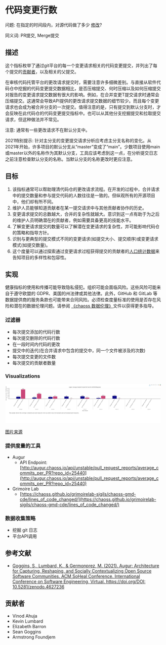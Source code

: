 # 代码变更行数

问题: 在指定的时间段内，对源代码做了多少 [修改](https://chaoss.community/metric-change-requests/)? 

同义词: PR提交, Merge提交
## 描述
这个指标枚举了通过git平台的每一个变更请求相关的代码变更提交，并列出了每个提交的[贡献者](https://chaoss.community/metric-contributors/)，以及相关的父提交。

在审核代码托管平台的更改请求提交时，需要注意许多细微差别。与直接从软件代码仓中挖掘的代码变更提交数据相比，是否压缩提交、何时压缩以及如何压缩提交对报告的变更请求提交数据有很大的影响。例如，在合并变更T提交请求时通常会压缩提交。这通常会导致API提供的更改请求提交数据的细节较少。而且每个变更请求也会成为被合并分支的一次提交。值得注意的是，只有提交到默认分支时，才会反映在此代码仓的代码变更提交指标中。也可以从其他分支挖掘提交和拉取提交请求，但这种做法并不常见。

注意: 通常有一些更改请求不在默认分支中。

2021特别提示: 针对主分支的变更提交请求分析应考虑主分支名称的变化。从2021年开始，许多项目的默认分支从“master”变成了“main”。少数项目使用main或master以外的名称作为其默认分支，工具应该考虑到这一点，在分析提交日志之前注意检查默认分支的名称。当默认分支的名称更改时更应注意。

## 目标
1. 该指标通常可以帮助理清代码仓的更改请求流程。在开发的过程中，合并请求中的提交数量和参与提交代码的人数往往是一致的。但纵观所有的开源项目中，他们却有所不同。
2. 维护人员能够知道贡献者在某一提交请求中与其他贡献者协作的历史。 
3. 变更请求提交的总数越大，合并的复杂性就越大。意识到这一点有助于为之后的维护人员明确潜在的贡献者，例如需要具备更高的技能水平。
4. 了解变更请求提交的数量可以了解潜在变更请求的复杂性，并可能影响代码仓的策略和指导方针。
5. 识别与更典型的提交模式不同的变更请求(如提交大小、提交顺序)或变更请求模式(如提交数量)。
6. 这个度量可以通过探索通过变更请求过程获得提交的贡献者的[人口统计数据](https://github.com/drnikki/open-demographics)来告知项目的多样性和包容性。


## 实现
健康指标的使用和传播可能导致隐私侵犯。组织可能会面临风险。这些风险可能来自于遵守欧盟的 GDPR、美国的州法律或其他法律。此外，GitHub 和 GitLab 等数据提供商的服务条款也可能带来合同风险。必须检查度量标准的使用是否存在风险和潜在的数据伦理问题。请参阅 [《chaoss 数据伦理》](https://github.com/chaoss/metrics/blob/main/resources)文件以获得更多指导。
### 过滤器
* 每次提交添加的代码行数
* 每次提交删除的代码行数
* 在一段时间内代码的更改
* 提交中的迭代(在合并请求中包含的提交中，同一个文件被涉及的次数)
* 每次提交变更的文件数
* 每次提交的贡献者数量

### Visualizations 

![augur_api](images/change-request-commits_augur-api.png)


[图片来源](http://augur.chaoss.io/api/unstable/pull_request_reports/average_commits_per_PR?repo_id=25440&start_date=06-01-2021)

### 提供度量的工具 

* Augur
    * API Endpoint: [http://augur.chaoss.io/api/unstable/pull_request_reports/average_commits_per_PR?repo_id=25440](http://augur.chaoss.io/api/unstable/pull_request_reports/average_commits_per_PR?repo_id=25440) 
* Grimoire Lab
    * [https://chaoss.github.io/grimoirelab-sigils/chaoss-gmd-cde/lines_of_code_changed/](https://chaoss.github.io/grimoirelab-sigils/chaoss-gmd-cde/lines_of_code_changed/) 

### 数据收集策略
* 挖掘 git 日志
* 平台API调用

## 参考文献
* [Goggins, S., Lumbard, K., & Germonprez, M. (2021). Augur: Architecture for Capturing, Reshaping, and Socially Contextualizing Open Source Software Communities. ACM SoHeal Conference. International Conference on Software Engineering, Virtual. https://doi.org/DOI: 10.5281/zenodo.4627236  ](https://www.seangoggins.net/wp-content/plugins/zotpress/lib/request/request.dl.php?api_user_id=655145&dlkey=HNG22ZSU&content_type=application/pdf)


## 贡献者
* Vinod Ahuja
* Kevin Lumbard
* Elizabeth Barron
* Sean Goggins
* Armstrong Foundjem 



